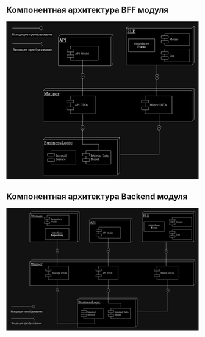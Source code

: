 ## Компонентная архитектура BFF модуля
<img src="../img/bff-component.png" alt="bff component" />

## Компонентная архитектура Backend модуля
<img src="../img/backend-component.png" alt="backend component" />